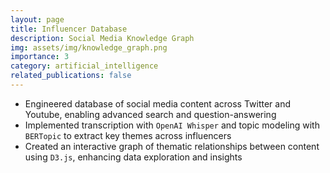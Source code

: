 ```yaml
---
layout: page
title: Influencer Database
description: Social Media Knowledge Graph
img: assets/img/knowledge_graph.png
importance: 3
category: artificial_intelligence
related_publications: false
---
```


- Engineered database of social media content across Twitter and Youtube, enabling advanced search and question-answering
- Implemented transcription with `OpenAI Whisper` and topic modeling with `BERTopic` to extract key themes across influencers
- Created an interactive graph of thematic relationships between content using `D3.js`, enhancing data exploration and insights
